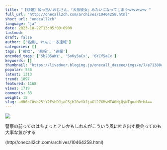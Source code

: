 ```yaml
---
title: "【悲報】酔っ払いおじさん、「犬系彼女」みたいになってしまうｗｗｗｗｗ "
full_url: "http://onecall2ch.com/archives/10464258.html"
short_url: "onecall2ch"
language: "ja"
date: 2023-10-22T13:05:00+0900
lastmod: 
draft: false
author: ['名無し わんこーる速報']
categories: []
tags: ['彼女', '悲報', '速報']
encoded_tags: ['5b285aWz', '5oKy5aCx', '6YCf5aCx']
keywords: []
thumbnail: "https://livedoor.blogimg.jp/onecall_dazeee/imgs/e/7/e71388a2-s.png"
popular: 536
latest: 1313
trend: 1897
featured: 1168
views: 1719
comments: 83
weight: 15
slug: aHR0cC8vb25lY2FsbDJjaC5jb20vYXJjaGl2ZXMvMTA0NjQyNTguaHRtbA==
---
```


![](https://livedoor.blogimg.jp/onecall_dazeee/imgs/e/7/e71388a2-s.png)

<div><p name='Text'><p> 警察の前ってのはちょっとアレかもしれんがこういう風に吐き出す機会ってのも大事な気がする</p></p></div>

(http//onecall2ch.com/archives/10464258.html)
